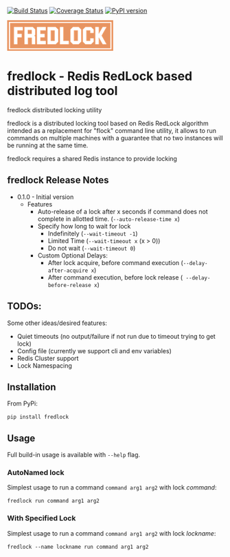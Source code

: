 [![Build Status](https://travis-ci.com/mlasevich/fredlock.svg?branch=main)](https://travis-ci.com/mlasevich/fredlock)
[![Coverage Status](https://coveralls.io/repos/github/mlasevich/fredlock/badge.svg?branch=master)](https://coveralls.io/github/mlasevich/fredlock?branch=main)
[![PyPI version](https://badge.fury.io/py/fredlock.svg)](https://badge.fury.io/py/fredlock)

![FRedLock](docs/fredlock-logo-sm.png)
# fredlock - Redis RedLock based distributed log tool 

fredlock distributed locking utility

fredlock is a distributed locking tool based on  Redis RedLock algorithm
intended as a replacement for "flock" command line utility, it allows
to run commands on multiple machines with a guarantee that no two
instances will be running at the same time.

fredlock requires a shared Redis instance to provide locking


## fredlock Release Notes

* 0.1.0 - Initial version
  * Features
    * Auto-release of a lock after x seconds if command does not 
      complete in allotted time. (`--auto-release-time x`)
    * Specify how long to wait for lock
      * Indefinitely (`--wait-timeout -1`)
      * Limited Time (`--wait-timeout x` (x > 0))
      * Do not wait (`--wait-timeout 0`)
    * Custom Optional Delays:
      * After lock acquire, before command execution (`--delay-after-acquire x`)
      * After command execution, before lock release (` --delay-before-release x`)

## TODOs:

Some other ideas/desired features:

* Quiet timeouts (no output/failure if not run due to timeout trying to get lock)
* Config file (currently we support cli and env variables)
* Redis Cluster support
* Lock Namespacing


## Installation

From PyPi:

    pip install fredlock

## Usage

Full build-in usage is available with `--help` flag.

### AutoNamed lock

Simplest usage to run a command `command arg1 arg2` with lock _command_:

    fredlock run command arg1 arg2

### With Specified Lock

Simplest usage to run a command `command arg1 arg2` with lock _lockname_:

    fredlock --name lockname run command arg1 arg2


